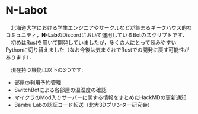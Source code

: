 # N-Labot

　北海道大学における学生エンジニアやサークルなどが集まるギークハウス的なコミュニティ，**N-Lab**のDiscordにおいて運用しているBotのスクリプトです．  
　初めはRustを用いて開発していましたが，多くの人にとって読みやすいPythonに切り替えました（なお今後は気まぐれでRustでの開発に戻す可能性があります）．  

　現在持つ機能は以下の3つです:  
- 部屋の利用予約管理
- SwitchBotによる各部屋の温湿度の確認
- マイクラのMod入りサーバーに関する情報をまとめたHackMDの更新通知
- Bambu Labの認証コード転送（北大3Dプリンター研究会）
